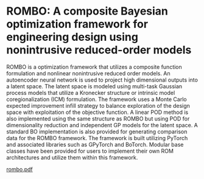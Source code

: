 # ROMBO: A composite Bayesian optimization framework for engineering design using nonintrusive reduced-order models

ROMBO is a optimization framework that utilizes a composite function formulation and nonlinear nonintrusive reduced order models. An autoencoder neural network is used to 
project high dimensional outputs into a latent space. The latent space is modeled using multi-task Gaussian process models that utilize a Kronecker structure or intrinsic model coregionalization (ICM) formulation. The framework uses a Monte Carlo expected improvement infill strategy to balance exploration of the design space with exploitation of the objective function. A linear POD method is also implemented using the same structure as ROMBO but using POD for dimensionality reduction and independent GP models for the latent space. A standard BO implementation is also provided for generating comparison data for the ROMBO framework. The framework is built utilizing PyTorch and associated libraries such as GPyTorch and BoTorch. Modular base classes have been provided for users to implement their own ROM architectures and utilize them within this framework.

[rombo.pdf](https://github.com/user-attachments/files/18340962/rombo.pdf)
